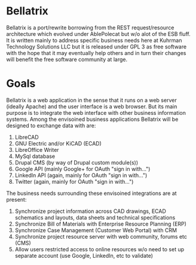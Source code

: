 # Bellatrix

Bellatrix is a port/rewrite borrowing from the REST request/resource architecture which evolved under AblePolecat but w/o 
alot of the ESB fluff. It is written mainly to address specific business needs here at Kuhrman Technology Solutions LLC 
but it is released under GPL 3 as free software with the hope that it may eventually help others and in turn their changes 
will benefit the free software community at large.

# Goals

Bellatrix is a web application in the sense that it runs on a web server (ideally Apache) and the user interface is a web browser. 
But its main purpose is to integrate the web interface with other business information systems. Among the envisoined business 
applications Bellatrix will be designed to exchange data with are:
1. LibreCAD
2. GNU Electric and/or KiCAD (ECAD)
3. LibreOffice Writer
4. MySql database
5. Drupal CMS (by way of Drupal custom module(s))
6. Google API (mainly Google+ for OAuth "sign in with...")
7. LinkedIn API (again, mainly for OAuth "sign in with...")
8. Twitter (again, mainly for OAuth "sign in with...")

The business needs surrounding these envisoined integrations are at present:
1. Synchronize project information across CAD drawings, ECAD schematics and layouts, data sheets and technical specifications
2. Synchronize Bill of Materials with Enterprise Resource Planning (ERP)
3. Synchronize Case Management (Customer Web Portal) with CRM
4. Synchronize project resource server with web community, forums etc (CMS)
5. Allow users restricted access to online resources w/o need to set up separate account (use Google, LinkedIn, etc to validate)
